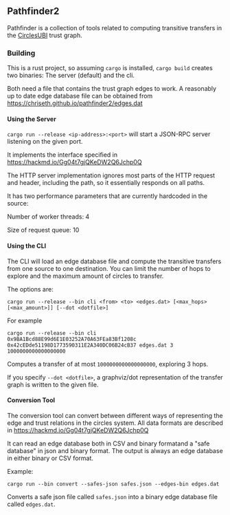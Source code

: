 ## Pathfinder2

Pathfinder is a collection of tools related to
computing transitive transfers in the
[CirclesUBI](https://joincircles.net) trust graph.

### Building

This is a rust project, so assuming `cargo` is installed, `cargo build`
creates two binaries: The server (default) and the cli.

Both need a file that contains the trust graph edges to work.
A reasonably up to date edge database file can be obtained from
https://chriseth.github.io/pathfinder2/edges.dat


#### Using the Server

`cargo run --release <ip-address>:<port>` will start a JSON-RPC server listening on the given port.

It implements the interface specified in https://hackmd.io/Gg04t7gjQKeDW2Q6Jchp0Q

The HTTP server implementation ignores most parts of the HTTP request and header, including the path,
so it essentially responds on all paths.

It has two performance parameters that are currently hardcoded in the source:

Number of worker threads: 4

Size of request queue: 10

#### Using the CLI

The CLI will load an edge database file and compute the transitive transfers
from one source to one destination. You can limit the number of hops to explore
and the maximum amount of circles to transfer.


The options are:

`cargo run --release --bin cli <from> <to> <edges.dat> [<max_hops> [<max_amount>]] [--dot <dotfile>]`

For example 

`cargo run --release --bin cli 0x9BA1Bcd88E99d6E1E03252A70A63FEa83Bf1208c 0x42cEDde51198D1773590311E2A340DC06B24cB37 edges.dat 3 1000000000000000000`

Computes a transfer of at most `1000000000000000000`, exploring 3 hops.

If you specify `--dot <dotfile>`, a graphviz/dot representation of the transfer graph is written to the given file.

#### Conversion Tool

The conversion tool can convert between different ways of representing the edge and trust relations in the circles system.
All data formats are described in https://hackmd.io/Gg04t7gjQKeDW2Q6Jchp0Q

It can read an edge database both in CSV and binary formatand a "safe database" in json and binary format.
The output is always an edge database in either binary or CSV format.

Example:

`cargo run --bin convert --safes-json safes.json --edges-bin edges.dat`

Converts a safe json file called `safes.json` into a binary edge database file called `edges.dat`.
